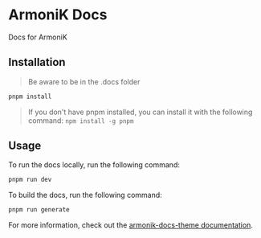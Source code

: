 # ArmoniK Docs

Docs for ArmoniK

## Installation

> Be aware to be in the .docs folder

```bash
pnpm install
```

> If you don't have pnpm installed, you can install it with the following command: `npm install -g pnpm`

## Usage

To run the docs locally, run the following command:
```bash
pnpm run dev
```

To build the docs, run the following command:
```bash
pnpm run generate
```

For more information, check out the [armonik-docs-theme documentation](https://aneoconsulting.github.io/armonik-docs-theme).
